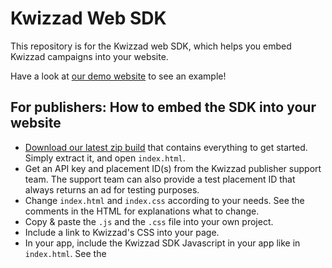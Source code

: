 # Kwizzad Web SDK

This repository is for the Kwizzad web SDK, which helps you embed Kwizzad campaigns into your
website.

Have a look at [our demo website](kwizzad.github.io/kwizzad-sdk-web/) to see an example!


## For publishers: How to embed the SDK into your website

- [Download our latest zip build](https://kwizzad.github.io/kwizzad-sdk-web/kwizzad-web-sdk-demo.zip) that contains everything to get
  started. Simply extract it, and open `index.html`.
- Get an API key and placement ID(s) from the Kwizzad publisher support team. The support team can
  also provide a test placement ID that always returns an ad for testing purposes.
- Change `index.html` and `index.css` according to your needs. See the comments in the HTML for
  explanations what to change.
- Copy & paste the `.js` and the `.css` file into your own project.
- Include a link to Kwizzad's CSS into your page.
- In your app, include the Kwizzad SDK Javascript in your app like in `index.html`. See the <script>
  tag at the end of the HTML's `<body>` tag to see how.


Optional:

If you want to try more advanced changes with the SDK, run `npm install; npm start` from the
command line and open `http://localhost:8080/` in a web browser, which opens an example web app
that integrates Kwizzad.

### Requesting and presenting ads

We recommend you request an ad from Kwizzad right when your page has finished loading.

When an ad is available, you get a callback from the SDK with a method to actually show the ad,
and with potential rewards that your users can get by playing the ad.

You can incentivize your users to open the ad with this potential reward information (for example
with a button: 'Click here to earn up to 10,000 coins!'). The SDK provides you a button caption you
can use.

If you want to customize the look & feel of the UI element that opens an ad (for example using
graphics or even animation), the SDK also provides your app with all necessary information (reward
amount, maximal amount, currency and reward type -- users can get rewards for different steps of
the experience).

On dismissal, you get an information about if/how the user got pending transactions for rewards.
You can then display this information to your user--either summarized or with a dialog for each
single pending reward. As soon as your app confirms a transaction, its reward will be paid out.

Transactions work like an inbox, so you might transactions again (asynchronously) until you confirm
them.


### Example implementation

Have a look at [`index.html`](./public/index.html), which demonstrates how to integrate Kwizzad ads
into your website.

For implementing, you need a UI element in the DOM that the user can click/tap to open an ad.

In your HTML, the element could just look like this:

```html
<button id='kwizzad-button'>Loading…</button>
```

The example code contains [an exemplary stylesheet for the ad button](./src/kwizzad.css).
Of course you can customize the button's look to adapt it to your app's look and feel—just change
the CSS for this.

Kwizzad lets you customize when an ad is actually opened. The handling works like this:

```javascript
// Kwizzad calls this function as soon as the library is loaded.
window.onKwizzadLoaded = function(Kwizzad) {
  var lastShowAdFunction = null;
  var button = document.getElementById('kwizzad-button');

  // Request and preload an ad. If you want your page to become responsive faster, you can
  // choose to call `render`/`requestAd` later, when your page's main content has finished loading.
  var kwizzad = new Kwizzad({
    apiKey: 'b81e71a86cf1314d249791138d642e6c4bd08240f21dd31811dc873df5d7469d',
    placementId: 'web_sdk_test',
  }).render().requestAd({
    // By supplying user data, your users can get better targeted ads. Each attribute is optional.
    user: {
      id: '1337',              // unique ID that identifies the user inside your app
      gender: 'female',        // 'male', 'female' or null
      name: 'Stefanie Müller', // user realname inside your app, if existing
      facebookUserId: '123'    // if your users log in over Facebook
    },

    onAdLoading: function() {
      button.innerHTML = "Loading ad…";
      button.disabled = true;
    },

    // Kwizzad SDK calls this back when there is an ad for your request.
    onAdAvailable: function(showAd, potentialRewards) {
      // potentialRewards is an array of reward objects that the user can earn.
      button.innerHTML = potentialRewards.incentiveText;
      button.disabled = false;
      if (lastShowAdFunction) {
        button.removeEventListener('click', lastShowAdFunction);
      }
      lastShowAdFunction = showAd;
      button.addEventListener('click', lastShowAdFunction);
    },

    // Called back when the user played the campaign or dismissed the ad.
    onAdDismissed: function() {
      button.innerHTML = 'Waiting for next quiz...';
      button.disabled = true;
    },

    // Called back with reward information that the user has to confirm.
    onOpenTransactions: function(openTransactions) {
      // Here you should show a rewarding UI that displays all pending transactions.

      // Each transaction in `openTransactions` contains one or more reward objects.
      // The server will send the same transactions again until your code confirms them by
      // calling their `confirm` method, like an inbox.

      // It's a good idea to show a summary of all pending rewards so the user can confirm
      // all at once, but it's up to you if you want to show a single notification for each
      // reward.

      if (confirm(openTransactions.summarizedRewardConfirmationText)) {
        openTransactions.confirmAll();
      }
    },

    // Called back if no ad is available for your request. Note that Kwizzad
    // automatically retries to fetch ads in the background and calls `onAdAvailable` then.
    // Here you can customize your UI element appearance for the case when there is no ad.
    onNoFill: function() {
      button.innerHTML = 'No quiz available.';
    },
  });
};
```


## For developers: contribution guidelines

* Please install an ESLint plugin in your editor to meet our code conventions.
* Push new code to the develop branch or make a pull request when it's stable.


### How do I get set up as a contributor?

  - Check out
  - Run `npm install; npm start`
  - Open `http://localhost:8080/`


### Directory structure

- `app` – Contains the main app's JS code.
  - `components` - shared React components
  - `lib` – for shared library code
  - `style` – Shared Stylus/CSS code. Please put styling code that is not shared in the same folder as the component that uses it.
- `deploy` – JSON configuration files for deployments
- `public` – Public hosted assets like images, favicons, fonts. Contains html files used in iframes.


### Automatic deployment

You don't have to do much for deployment: Push to one of the branches that is automatically
built by our Jenkins server. After a while, your build will be online.


### Manual deployment (…or how to set up builds on Jenkins)

* Create `deploy/develop.js` (look at `deploy/example.js` for an example what content to put in).
  For each environment, you must create a settings file in `deploy/`.
* Make a build with `npm run build`
* Upload to s3 with `node s3-upload.js -d develop` (`develop`).
* This also invalidates the AWS CloudFront cache. It can take 10 or more minutes until the cache is delivering all new files, so when testing, ensure you are actually looking at the newest version.
